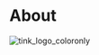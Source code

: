 # About

![tink_logo_coloronly](https://github.com/hoaxter/ncrypter/assets/141468297/b7a839d2-2089-4cdf-a962-7eedf1238bfd)


